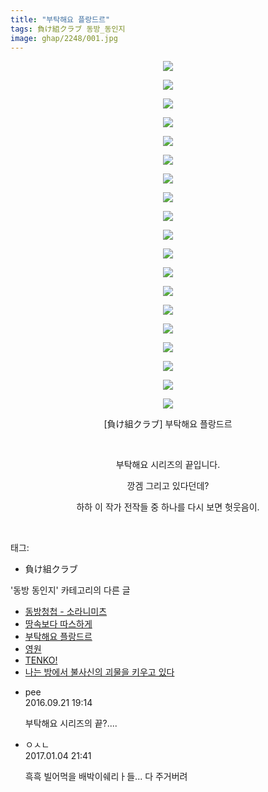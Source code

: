 ```yaml
---
title: "부탁해요 플랑드르"
tags: 負け組クラブ 동방_동인지
image: ghap/2248/001.jpg
---
```

<div class="article">
<p style="text-align: center; clear: none; float: none;"><img src="{{ site.nasurl }}/ghap/2248/001.jpg"/></p>
<p style="text-align: center; clear: none; float: none;"><img src="{{ site.nasurl }}/ghap/2248/002.jpg"/></p>
<p style="text-align: center; clear: none; float: none;"><img src="{{ site.nasurl }}/ghap/2248/003.jpg"/></p>
<p style="text-align: center; clear: none; float: none;"><img src="{{ site.nasurl }}/ghap/2248/004.jpg"/></p>
<p style="text-align: center; clear: none; float: none;"><img src="{{ site.nasurl }}/ghap/2248/005.jpg"/></p>
<p style="text-align: center; clear: none; float: none;"><img src="{{ site.nasurl }}/ghap/2248/006.jpg"/></p>
<p style="text-align: center; clear: none; float: none;"><img src="{{ site.nasurl }}/ghap/2248/007.jpg"/></p>
<p style="text-align: center; clear: none; float: none;"><img src="{{ site.nasurl }}/ghap/2248/008.jpg"/></p>
<p style="text-align: center; clear: none; float: none;"><img src="{{ site.nasurl }}/ghap/2248/009.jpg"/></p>
<p style="text-align: center; clear: none; float: none;"><img src="{{ site.nasurl }}/ghap/2248/010.jpg"/></p>
<p style="text-align: center; clear: none; float: none;"><img src="{{ site.nasurl }}/ghap/2248/011.jpg"/></p>
<p style="text-align: center; clear: none; float: none;"><img src="{{ site.nasurl }}/ghap/2248/012.jpg"/></p>
<p style="text-align: center; clear: none; float: none;"><img src="{{ site.nasurl }}/ghap/2248/013.jpg"/></p>
<p style="text-align: center; clear: none; float: none;"><img src="{{ site.nasurl }}/ghap/2248/014.jpg"/></p>
<p style="text-align: center; clear: none; float: none;"><img src="{{ site.nasurl }}/ghap/2248/015.jpg"/></p>
<p style="text-align: center; clear: none; float: none;"><img src="{{ site.nasurl }}/ghap/2248/016.jpg"/></p>
<p style="text-align: center; clear: none; float: none;"><img src="{{ site.nasurl }}/ghap/2248/017.jpg"/></p>
<p style="text-align: center; clear: none; float: none;"><img src="{{ site.nasurl }}/ghap/2248/018.jpg"/></p>
<p style="text-align: center; clear: none; float: none;"><img src="{{ site.nasurl }}/ghap/2248/019.jpg"/></p>
<p style="text-align: center; clear: none; float: none;">[負け組クラブ] 부탁해요 플랑드르</p>
<p style="text-align: center; clear: none; float: none;"><br/></p>
<p style="text-align: center; clear: none; float: none;">부탁해요 시리즈의 끝입니다.</p>
<p style="text-align: center; clear: none; float: none;">깡겜 그리고 있다던데?</p>
<p style="text-align: center; clear: none; float: none;">하하 이 작가 전작들 중 하나를 다시 보면 헛웃음이.</p>
<p><br/></p>
</div><div class="tagTrail">
<p>태그: </p>
<ul>
<li>負け組クラブ</li>
</ul>
</div><div class="another">
<p>'동방 동인지' 카테고리의 다른 글</p>
<ul>
<li><a href="/2016-09-20-ghap_2251">동방청첩 - 소라니미츠</a></li>
<li><a href="/2016-09-20-ghap_2249">땅속보다 따스하게</a></li>
<li><a href="/2016-09-20-ghap_2248">부탁해요 플랑드르</a></li>
<li><a href="/2016-09-20-ghap_2247">영원</a></li>
<li><a href="/2016-09-20-ghap_2246">TENKO!</a></li>
<li><a href="/2016-09-20-ghap_2244">나는 방에서 불사신의 괴물을 키우고 있다</a></li>
</ul>
</div><div class="cb_module cb_fluid">
<div class="cb_wrt cb_profile">
<div class="comment">
<ul>
<li class="cb_thumb_off" id="comment14810660">
<div class="cb_comment_area">
<div class="cb_info_area">
<div class="cb_section">
<span class="cb_nick_name">pee</span>
</div>
<div class="cb_section">
<span class="cb_date">2016.09.21 19:14 </span>
</div>
</div>
<div class="cb_dsc_comment">
<p class="cb_dsc">
											부탁해요 시리즈의 끝?....
										</p>
</div>
</div></li>
<li class="cb_thumb_off" id="comment14883216">
<div class="cb_comment_area">
<div class="cb_info_area">
<div class="cb_section">
<span class="cb_nick_name">ㅇㅅㄴ</span>
</div>
<div class="cb_section">
<span class="cb_date">2017.01.04 21:41 </span>
</div>
</div>
<div class="cb_dsc_comment">
<p class="cb_dsc">
											흑흑 빌어먹을 배박이쉐리ㅏ들... 다 주거버려
										</p>
</div>
</div></li>
</ul>
</div>
</div><!-- commentList close -->
</div>